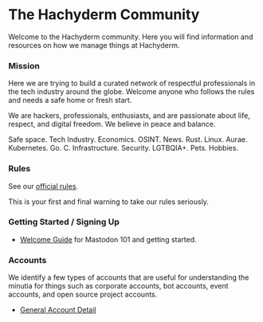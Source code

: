 # The Hachyderm Community

Welcome to the Hachyderm community. 
Here you will find information and resources on how we manage things at Hachyderm.

### Mission 

Here we are trying to build a curated network of respectful professionals in the tech industry around the globe. Welcome anyone who follows the rules and needs a safe home or fresh start.

We are hackers, professionals, enthusiasts, and are passionate about life, respect, and digital freedom. We believe in peace and balance.

Safe space. Tech Industry. Economics. OSINT. News. Rust. Linux. Aurae. Kubernetes. Go. C. Infrastructure. Security. LGTBQIA+. Pets. Hobbies.

### Rules

See our [official rules](https://hachyderm.io/about/more#rules). 

This is your first and final warning to take our rules seriously.

### Getting Started / Signing Up

 - [Welcome Guide](/welcome/README.md) for Mastodon 101 and getting started.

### Accounts

We identify a few types of accounts that are useful for understanding the minutia for things such as corporate accounts, bot accounts, event accounts, and open source project accounts. 

 - [General Account Detail](/accounts/README.md)
